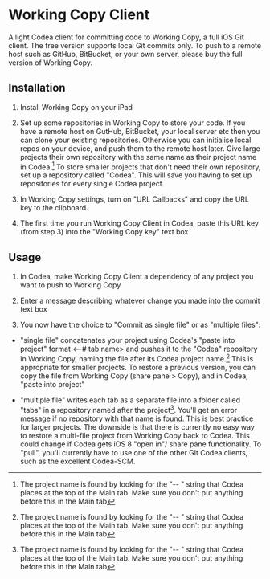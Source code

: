 

# Working Copy Client

A light Codea client for committing code to Working Copy, a full iOS Git client. The free version supports local Git commits only. To push to a remote host such as GitHub, BitBucket, or your own server, please buy the full version of Working Copy.

## Installation

1. Install Working Copy on your iPad 

2. Set up some repositories in Working Copy to store your code. If you have a remote host on GutHub, BitBucket, your local server etc then you can clone your existing repositories. Otherwise you can initialise local repos on your device, and push them to the remote host later. Give large projects their own repository with the same name as their project name in Codea.[^note1] To store smaller projects that don't need their own repository, set up a repository called "Codea". This will save you having to set up repositories for every single Codea project.

3. In Working Copy settings, turn on "URL Callbacks" and copy the URL key to the clipboard.

4. The first time you run Working Copy Client in Codea, paste this URL key (from step 3) into the "Working Copy key" text box

## Usage

1. In Codea, make Working Copy Client a dependency of any project you want to push to Working Copy 

2. Enter a message describing whatever change you made into the commit text box

3. You now have the choice to "Commit as single file" or as "multiple files":

  - "single file" concatenates your project using Codea's "paste into project" format <--# tab name> and pushes it to the "Codea" repository in Working Copy, naming the file after its Codea project name.[^note1] This is appropriate for smaller projects. To restore a previous version, you can copy the file from Working Copy (share pane > Copy), and in Codea, "paste into project"

  - "multiple file" writes each tab as a separate file into a folder called "tabs" in a repository named after the project[^note1]. You'll get an error message if no repository with that name is found. This is best practice for larger projects. The downside is that there is currently no easy way to restore a multi-file project from Working Copy back to Codea. This could change if Codea gets iOS 8 "open in"/ share pane functionality.  To "pull", you'll currently have to use one of the other Git Codea clients, such as the excellent Codea-SCM.

[^note1]: The project name is found by looking for the "-- <project name>" string that Codea places at the top of the Main tab. Make sure you don't put anything before this in the Main tab

  